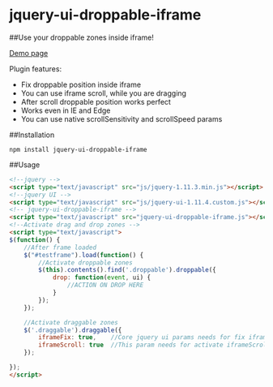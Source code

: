 # jquery-ui-droppable-iframe
##Use your droppable zones inside iframe!

[Demo page](http://maxazan.github.io/jquery-ui-droppable-iframe/)

Plugin features:

* Fix droppable position inside iframe
* You can use iframe scroll, while you are dragging
* After scroll droppable position works perfect
* Works even in IE and Edge
* You can use native scrollSensitivity and scrollSpeed params

##Installation
```
npm install jquery-ui-droppable-iframe
```
##Usage
```html
<!--jquery -->
<script type="text/javascript" src="js/jquery-1.11.3.min.js"></script>
<!--jquery UI -->
<script type="text/javascript" src="js/jquery-ui-1.11.4.custom.js"></script>
<!-- jquery-ui-droppable-iframe -->
<script type="text/javascript" src="jquery-ui-droppable-iframe.js"></script>    
<!--Activate drag and drop zones -->
<script type="text/javascript">
$(function() {
    //After frame loaded
    $("#testframe").load(function() {
        //Activate droppable zones
        $(this).contents().find('.droppable').droppable({
            drop: function(event, ui) {
                //ACTION ON DROP HERE
            }
        });
    });

    //Activate draggable zones
    $('.draggable').draggable({
        iframeFix: true,    //Core jquery ui params needs for fix iframe bug
        iframeScroll: true  //This param needs for activate iframeScroll
    });

});
</script>
```
